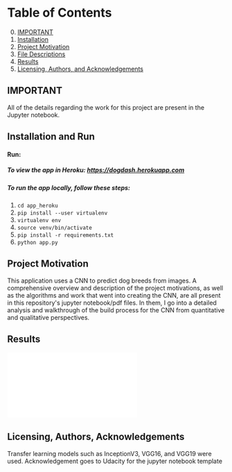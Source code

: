 


# Table of Contents
0. [IMPORTANT](#important)
1. [Installation](#installation)
2. [Project Motivation](#motivation)
3. [File Descriptions](#files)
4. [Results](#results)
5. [Licensing, Authors, and Acknowledgements](#licensing)

## IMPORTANT <a name="important"></a>
All of the details regarding the work for this project are present in the Jupyter notebook. 

## Installation and Run <a name="installation"></a>


#### Run:
##### To view the app in Heroku: https://dogdash.herokuapp.com

##### To run the app locally, follow these steps:

1. `cd app_heroku`
2. `pip install --user virtualenv`
3. `virtualenv env`
4. `source venv/bin/activate`
5. `pip install -r requirements.txt`
6. `python app.py`



## Project Motivation
This application uses a CNN to predict dog breeds from images. 
A comprehensive overview and description of the project motivations, as well as the algorithms and work that went into creating the CNN, are all present in this repository's jupyter notebook/pdf files. In them, I go into a detailed analysis and walkthrough of the build process for the CNN from quantitative and qualitative perspectives. 



## Results<a name="results"></a>
![file](dog_app.pdf)

## Licensing, Authors, Acknowledgements<a name="licensing"></a>
Transfer learning models such as InceptionV3, VGG16, and VGG19 were used. Acknowledgement goes to Udacity for the jupyter notebook template
